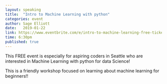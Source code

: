 ```yaml
---
layout: speaking
title:  "Intro to Machine Learning with python"
categories: event
author: Sage Elliott
date:   2019-01-22
link: https://www.eventbrite.com/e/intro-to-machine-learning-free-tickets-78301755659
time: 6:30pm
published: true
---
```


This FREE event is especially for aspiring coders in Seattle who are interested in Machine Learning with python for data Science!

This is a friendly workshop focused on learning about machine learning for beginners!!
